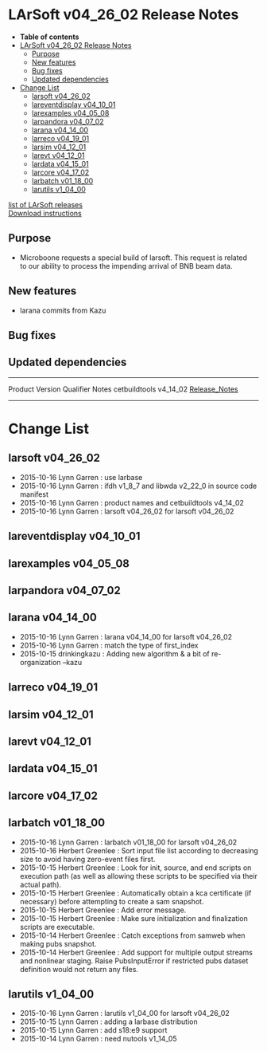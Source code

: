 LArSoft v04\_26\_02 Release Notes
======================================================================

-   **Table of contents**
-   [LArSoft v04\_26\_02 Release Notes](#LArSoft-v04_26_02-Release-Notes)
    -   [Purpose](#Purpose)
    -   [New features](#New-features)
    -   [Bug fixes](#Bug-fixes)
    -   [Updated dependencies](#Updated-dependencies)
-   [Change List](#Change-List)
    -   [larsoft v04\_26\_02](#larsoft-v04_26_02)
    -   [lareventdisplay v04\_10\_01](#lareventdisplay-v04_10_01)
    -   [larexamples v04\_05\_08](#larexamples-v04_05_08)
    -   [larpandora v04\_07\_02](#larpandora-v04_07_02)
    -   [larana v04\_14\_00](#larana-v04_14_00)
    -   [larreco v04\_19\_01](#larreco-v04_19_01)
    -   [larsim v04\_12\_01](#larsim-v04_12_01)
    -   [larevt v04\_12\_01](#larevt-v04_12_01)
    -   [lardata v04\_15\_01](#lardata-v04_15_01)
    -   [larcore v04\_17\_02](#larcore-v04_17_02)
    -   [larbatch v01\_18\_00](#larbatch-v01_18_00)
    -   [larutils v1\_04\_00](#larutils-v1_04_00)

[list of LArSoft releases](LArSoft_release_list)\
[Download instructions](http://scisoft.fnal.gov/scisoft/bundles/larsoft/v04_26_02/larsoft-v04_26_02.html)

Purpose
--------------------

-   Microboone requests a special build of larsoft. This request is related \
    to our ability to process the impending arrival of BNB beam data.

New features
------------------------------

-   larana commits from Kazu

Bug fixes
------------------------

Updated dependencies
----------------------------------------------

  --------------- ------------ ----------- ----------------------------------------------------------------------
  Product         Version      Qualifier   Notes
  cetbuildtools   v4\_14\_02               [Release\_Notes](/redmine/projects/cetbuildtools/wiki/Release_Notes)
  --------------- ------------ ----------- ----------------------------------------------------------------------

Change List
============================

larsoft v04\_26\_02
------------------------------------------

-   2015-10-16 Lynn Garren : use larbase
-   2015-10-16 Lynn Garren : ifdh v1\_8\_7 and libwda v2\_22\_0 in source code manifest
-   2015-10-16 Lynn Garren : product names and cetbuildtools v4\_14\_02
-   2015-10-16 Lynn Garren : larsoft v04\_26\_02 for larsoft v04\_26\_02

lareventdisplay v04\_10\_01
----------------------------------------------------------

larexamples v04\_05\_08
--------------------------------------------------

larpandora v04\_07\_02
------------------------------------------------

larana v04\_14\_00
----------------------------------------

-   2015-10-16 Lynn Garren : larana v04\_14\_00 for larsoft v04\_26\_02
-   2015-10-16 Lynn Garren : match the type of first\_index
-   2015-10-15 drinkingkazu : Adding new algorithm & a bit of re-organization –kazu

larreco v04\_19\_01
------------------------------------------

larsim v04\_12\_01
----------------------------------------

larevt v04\_12\_01
----------------------------------------

lardata v04\_15\_01
------------------------------------------

larcore v04\_17\_02
------------------------------------------

larbatch v01\_18\_00
--------------------------------------------

-   2015-10-16 Lynn Garren : larbatch v01\_18\_00 for larsoft v04\_26\_02
-   2015-10-16 Herbert Greenlee : Sort input file list according to decreasing size to avoid having zero-event files first.
-   2015-10-15 Herbert Greenlee : Look for init, source, and end scripts on execution path (as well as allowing these scripts to be specified via their actual path).
-   2015-10-15 Herbert Greenlee : Automatically obtain a kca certificate (if necessary) before attempting to create a sam snapshot.
-   2015-10-15 Herbert Greenlee : Add error message.
-   2015-10-15 Herbert Greenlee : Make sure initialization and finalization scripts are executable.
-   2015-10-14 Herbert Greenlee : Catch exceptions from samweb when making pubs snapshot.
-   2015-10-14 Herbert Greenlee : Add support for multiple output streams and nonlinear staging. Raise PubsInputError if restricted pubs dataset definition would not return any files.

larutils v1\_04\_00
------------------------------------------

-   2015-10-16 Lynn Garren : larutils v1\_04\_00 for larsoft v04\_26\_02
-   2015-10-15 Lynn Garren : adding a larbase distribution
-   2015-10-15 Lynn Garren : add s18:e9 support
-   2015-10-14 Lynn Garren : need nutools v1\_14\_05
